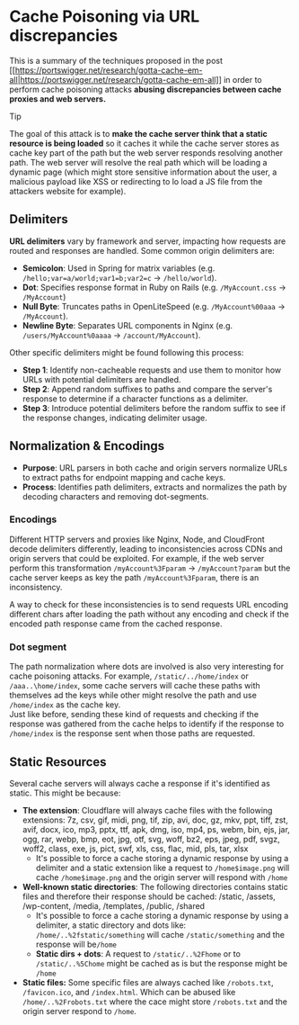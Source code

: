 # Cache Poisoning via URL discrepancies


This is a summary of the techniques proposed in the post [[https://portswigger.net/research/gotta-cache-em-all|https://portswigger.net/research/gotta-cache-em-all]] in order to perform cache poisoning attacks **abusing discrepancies between cache proxies and web servers.**

> [!TIP]
> The goal of this attack is to **make the cache server think that a static resource is being loaded** so it caches it while the cache server stores as cache key part of the path but the web server responds resolving another path. The web server will resolve the real path which will be loading a dynamic page (which might store sensitive information about the user, a malicious payload like XSS or redirecting to lo load a JS file from the attackers website for example).

## Delimiters

**URL delimiters** vary by framework and server, impacting how requests are routed and responses are handled. Some common origin delimiters are:

- **Semicolon**: Used in Spring for matrix variables (e.g. `/hello;var=a/world;var1=b;var2=c` → `/hello/world`).
- **Dot**: Specifies response format in Ruby on Rails (e.g. `/MyAccount.css` → `/MyAccount`)
- **Null Byte**: Truncates paths in OpenLiteSpeed (e.g. `/MyAccount%00aaa` → `/MyAccount`).
- **Newline Byte**: Separates URL components in Nginx (e.g. `/users/MyAccount%0aaaa` → `/account/MyAccount`).

Other specific delimiters might be found following this process:

- **Step 1**: Identify non-cacheable requests and use them to monitor how URLs with potential delimiters are handled.
- **Step 2**: Append random suffixes to paths and compare the server's response to determine if a character functions as a delimiter.
- **Step 3**: Introduce potential delimiters before the random suffix to see if the response changes, indicating delimiter usage.

## Normalization & Encodings

- **Purpose**: URL parsers in both cache and origin servers normalize URLs to extract paths for endpoint mapping and cache keys.
- **Process**: Identifies path delimiters, extracts and normalizes the path by decoding characters and removing dot-segments.

### **Encodings**

Different HTTP servers and proxies like Nginx, Node, and CloudFront decode delimiters differently, leading to inconsistencies across CDNs and origin servers that could be exploited. For example, if the web server perform this transformation `/myAccount%3Fparam` → `/myAccount?param` but the cache server keeps as key the path `/myAccount%3Fparam`, there is an inconsistency.

A way to check for these inconsistencies is to send requests URL encoding different chars after loading the path without any encoding and check if the encoded path response came from the cached response.

### Dot segment

The path normalization where dots are involved is also very interesting for cache poisoning attacks. For example, `/static/../home/index` or `/aaa..\home/index`, some cache servers will cache these paths with themselves ad the keys while other might resolve the path and use `/home/index` as the cache key.\
Just like before, sending these kind of requests and checking if the response was gathered from the cache helps to identify if the response to `/home/index` is the response sent when those paths are requested.

## Static Resources

Several cache servers will always cache a response if it's identified as static. This might be because:

- **The extension**: Cloudflare will always cache files with the following extensions: 7z, csv, gif, midi, png, tif, zip, avi, doc, gz, mkv, ppt, tiff, zst, avif, docx, ico, mp3, pptx, ttf, apk, dmg, iso, mp4, ps, webm, bin, ejs, jar, ogg, rar, webp, bmp, eot, jpg, otf, svg, woff, bz2, eps, jpeg, pdf, svgz, woff2, class, exe, js, pict, swf, xls, css, flac, mid, pls, tar, xlsx
  - It's possible to force a cache storing a dynamic response by using a delimiter and a static extension like a request to `/home$image.png` will cache `/home$image.png` and the origin server will respond with `/home`
- **Well-known static directories**: The following directories contains static files and therefore their response should be cached: /static, /assets, /wp-content, /media, /templates, /public, /shared
  - It's possible to force a cache storing a dynamic response by using a delimiter, a static directory and dots like: `/home/..%2fstatic/something` will cache `/static/something` and the response will be`/home`
  - **Static dirs + dots**: A request to `/static/..%2Fhome` or to `/static/..%5Chome` might be cached as is but the response might be `/home`
- **Static files:** Some specific files are always cached like `/robots.txt`, `/favicon.ico`, and `/index.html`. Which can be abused like `/home/..%2Frobots.txt` where the cace might store `/robots.txt` and the origin server respond to `/home`.



